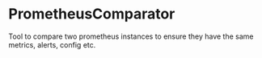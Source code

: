 # PrometheusComparator
Tool to compare two prometheus instances to ensure they have the same metrics, alerts, config etc.
